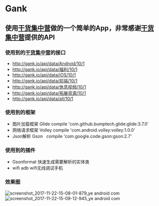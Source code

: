 # Gank
## 使用[干货集中营](http://gank.io/api)做的一个简单的App，非常感谢[干货集中营](http://gank.io/api)提供的API
### 使用到的[干货集中营](http://gank.io/api)的接口
* http://gank.io/api/data/Android/10/1
* http://gank.io/api/data/福利/10/1
* http://gank.io/api/data/iOS/10/1
* http://gank.io/api/data/前端/10/1
* http://gank.io/api/data/休息视频/10/1
* http://gank.io/api/data/拓展资源/10/1
* http://gank.io/api/data/all/10/1
### 使用到的框架
* 图片加载框架 Glide  compile 'com.github.bumptech.glide:glide:3.7.0'
* 网络请求框架 Volley  compile 'com.android.volley:volley:1.0.0'
* Json解析 Gson   compile 'com.google.code.gson:gson:2.7'
### 使用到的插件
* Gsonformat 快速生成需要解析的实体类
* wifi adb wifi无线调试手机
### 效果图
![screenshot_2017-11-22-15-08-01-879_ye android com](https://user-images.githubusercontent.com/18278015/33114462-ebd049cc-cf97-11e7-9743-e2af25be1e2f.png)
![screenshot_2017-11-22-15-09-12-945_ye android com](https://user-images.githubusercontent.com/18278015/33114470-f4cd0326-cf97-11e7-8c5b-900b15c9b8af.png)






